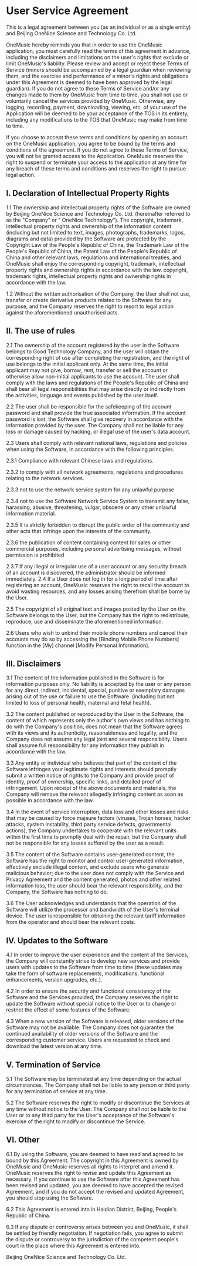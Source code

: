# User Service Agreement

This is a legal agreement between you (as an individual or as a single entity) and Beijing OneNice Science and Technology Co. Ltd.

OneMusic hereby reminds you that in order to use the OneMusic application, you must carefully read the terms of this agreement in advance, including the disclaimers and limitations on the user's rights that exclude or limit OneMusic's liability. Please review and accept or reject these Terms of Service (minors should be accompanied by a legal guardian when reviewing them, and the exercise and performance of a minor's rights and obligations under this Agreement is deemed to have been approved by the legal guardian). If you do not agree to these Terms of Service and/or any changes made to them by OneMusic from time to time, you shall not use or voluntarily cancel the services provided by OneMusic. Otherwise, any logging, recording, payment, downloading, viewing, etc. of your use of the Application will be deemed to be your acceptance of the TOS in its entirety, including any modifications to the TOS that OneMusic may make from time to time.

If you choose to accept these terms and conditions by opening an account on the OneMusic application, you agree to be bound by the terms and conditions of the agreement. If you do not agree to these Terms of Service, you will not be granted access to the Application. OneMusic reserves the right to suspend or terminate your access to the application at any time for any breach of these terms and conditions and reserves the right to pursue legal action.

## I.	Declaration of Intellectual Property Rights

1.1 The ownership and intellectual property rights of the Software are owned by Beijing OneNice Science and Technology Co. Ltd. (hereinafter referred to as the "Company" or " OneNice Technology"). The copyright, trademark, intellectual property rights and ownership of the information content (including but not limited to text, images, photographs, trademarks, logos, diagrams and data) provided by the Software are protected by the Copyright Law of the People's Republic of China, the Trademark Law of the People's Republic of China, the Patent Law of the People's Republic of China and other relevant laws, regulations and international treaties, and OneMusic shall enjoy the corresponding copyright, trademark, intellectual property rights and ownership rights in accordance with the law. copyright, trademark rights, intellectual property rights and ownership rights in accordance with the law.

1.2 Without the written authorisation of the Company, the User shall not use, transfer or create derivative products related to the Software for any purpose, and the Company reserves the right to resort to legal action against the aforementioned unauthorised acts.

## II.	The use of rules

2.1 The ownership of the account registered by the user in the Software belongs to Good Technology Company, and the user will obtain the corresponding right of use after completing the registration, and the right of use belongs to the initial applicant only. At the same time, the initial applicant may not give, borrow, rent, transfer or sell the account or otherwise allow non-initial applicants to use the account. The user shall comply with the laws and regulations of the People's Republic of China and shall bear all legal responsibilities that may arise directly or indirectly from the activities, language and events published by the user itself.

2.2	The user shall be responsible for the safekeeping of the account password and shall provide the true associated information. If the account password is lost, the Software shall give recovery in accordance with the information provided by the user. The Company shall not be liable for any loss or damage caused by hacking, or illegal use of the user's data account.

2.3 Users shall comply with relevant national laws, regulations and policies when using the Software, in accordance with the following principles.

2.3.1 Compliance with relevant Chinese laws and regulations.

2.3.2 to comply with all network agreements, regulations and procedures relating to the network services.

2.3.3 not to use the network service system for any unlawful purpose

2.3.4 not to use the Software Network Service System to transmit any false, harassing, abusive, threatening, vulgar, obscene or any other unlawful information material.

2.3.5 It is strictly forbidden to disrupt the public order of the community and other acts that infringe upon the interests of the community.

2.3.6 the publication of content containing content for sales or other commercial purposes, including personal advertising messages, without permission is prohibited 

2.3.7 If any illegal or irregular use of a user account or any security breach of an account is discovered, the administrator should be informed immediately. 
2.4 If a User does not log in for a long period of time after registering an account, OneMusic reserves the right to recall the account to avoid wasting resources, and any losses arising therefrom shall be borne by the User. 

2.5 The copyright of all original text and images posted by the User on the Software belongs to the User, but the Company has the right to redistribute, reproduce, use and disseminate the aforementioned information. 

2.6 Users who wish to unbind their mobile phone numbers and cancel their accounts may do so by accessing the [Binding Mobile Phone Numbers] function in the [My] channel [Modify Personal Information].

## III.	Disclaimers 

3.1 The content of the information published in the Software is for information purposes only. No liability is accepted by the user or any person for any direct, indirect, incidental, special, punitive or exemplary damages arising out of the use or failure to use the Software. (including but not limited to loss of personal health, maternal and fetal health). 

3.2 The content published or reproduced by the User in the Software, the content of which represents only the author's own views and has nothing to do with the Company's position, does not mean that the Software agrees with its views and its authenticity, reasonableness and legality, and the Company does not assume any legal joint and several responsibility. Users shall assume full responsibility for any information they publish in accordance with the law. 

3.3 Any entity or individual who believes that part of the content of the Software infringes your legitimate rights and interests should promptly submit a written notice of rights to the Company and provide proof of identity, proof of ownership, specific links, and detailed proof of infringement. Upon receipt of the above documents and materials, the Company will remove the relevant allegedly infringing content as soon as possible in accordance with the law. 

3.4 In the event of service interruption, data loss and other losses and risks that may be caused by force majeure factors (viruses, Trojan horses, hacker attacks, system instability, third party service defects, governmental actions), the Company undertakes to cooperate with the relevant units within the first time to promptly deal with the repair, but the Company shall not be responsible for any losses suffered by the user as a result. 

3.5 The content of the Software contains user-generated content, the Software has the right to monitor and control user-generated information, effectively exclude illegal content, and exclude users who generate malicious behavior; due to the user does not comply with the Service and Privacy Agreement and the content generated, photos and other related information loss, the user should bear the relevant responsibility, and the Company, the Software has nothing to do. 

3.6 The User acknowledges and understands that the operation of the Software will utilize the processor and bandwidth of the User's terminal device. The user is responsible for obtaining the relevant tariff information from the operator and should bear the relevant costs.

## IV.	Updates to the Software 

4.1 In order to improve the user experience and the content of the Services, the Company will constantly strive to develop new services and provide users with updates to the Software from time to time (these updates may take the form of software replacements, modifications, functional enhancements, version upgrades, etc.). 

4.2 In order to ensure the security and functional consistency of the Software and the Services provided, the Company reserves the right to update the Software without special notice to the User or to change or restrict the effect of some features of the Software. 

4.3 When a new version of the Software is released, older versions of the Software may not be available. The Company does not guarantee the continued availability of older versions of the Software and the corresponding customer service. Users are requested to check and download the latest version at any time. 

## V.	Termination of Service 

5.1 The Software may be terminated at any time depending on the actual circumstances. The Company shall not be liable to any person or third party for any termination of service at any time. 

5.2	The Software reserves the right to modify or discontinue the Services at any time without notice to the User. The Company shall not be liable to the User or to any third party for the User's acceptance of the Software's exercise of the right to modify or discontinue the Service. 

## VI.	Other 

6.1 By using the Software, you are deemed to have read and agreed to be bound by this Agreement. The copyright in this Agreement is owned by OneMusic and OneMusic reserves all rights to interpret and amend it. OneMusic reserves the right to revise and update this Agreement as necessary. If you continue to use the Software after this Agreement has been revised and updated, you are deemed to have accepted the revised Agreement, and if you do not accept the revised and updated Agreement, you should stop using the Software. 

6.2 This Agreement is entered into in Haidian District, Beijing, People's Republic of China. 

6.3 If any dispute or controversy arises between you and OneMusic, it shall be settled by friendly negotiation. If negotiation fails, you agree to submit the dispute or controversy to the jurisdiction of the competent people's court in the place where this Agreement is entered into.

Beijing OneNice Science and Technology Co. Ltd.
